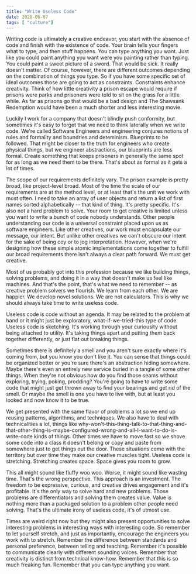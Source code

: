 ```yaml
---
title: "Write Useless Code"
date: 2020-06-07
tags: [ "culture"]
---
```

Writing code is ultimately a creative endeavor, you start with the absence of
code and finish with the existence of code. Your brain tells your fingers what
to type, and then stuff happens. You can type anything you
want. Just like you could paint anything you want were you painting rather than
typing. You could paint a sweet picture of a sword. That would be sick. It
really doesn't matter. Of course, however, there are different
outcomes depending on the combination of things you type. So if you have some
specific set of ideal outcomes those are going to act as constraints.
Constraints enhance creativity. Think of how little creativity a prison escape
would require if prisons were parks and prisoners were told to sit on the grass
for a little while. As far as prisons go that would be a bad design and The
Shawsank Redemption would have been a much shorter and less interesting movie.

Luckily I work for a company that doesn't blindly push conformity, but
sometimes it's easy to forget that we need to think laterally when we write
code. We're called Software Engineers and engineering conjures notions of rules
and formality and boundries and deteminism. Blueprints to be followed. That
might be closer to the truth for engineers who create physical things, but we
engineer abstractions, our blueprints are less formal. Create something that
keeps prisoners in generally the same spot for as long as we need them to be
there. That's about as formal as it gets a lot of times.

The scope of our requirements definitely vary. The prison example is pretty
broad, like project-level broad. Most of the time the scale of our requirements
are at the method level, or at least that's the unit we work with most often. I
need to take an array of user objects and return a list of first names sorted
alphabetically -- that kind of thing. It's pretty specific. It's also not a hard
problem to solve. Your room to get creative is limited unless you want to write
a bunch of code nobody understands. Other people understanding our code is a
universal constraint placed upon us as software engineers. Like other creatives,
our work must encapsulate our message, our intent. But unlike other creatives we
can't obscure our intent for the sake of being coy or to jog interpretation. However, when we're
designing how these simple atomic implementations come together to fulfill our broad requirements
there isn't always a clear path forward. We must get creative.

Most of us probably got into this profession because we like building things,
solving problems, and doing it in a way that doesn't make us feel like machines.
And that's the point, that's what we need to remember -- as creative problem solvers we flourish. We learn from each other.
We are happier. We develop novel solutions. We are not calculators. This is why
we should always take time to write useless code.

Useless code is code without an agenda. It may be related to the problem at hand
or it might just be exploratory, what-if-we-tried-this type of code. Useless
code is sketching. It's working through your curiousity without being attached
to utility. It's taking things apart and putting them back together differently,
or just flat out breaking things.

Sometimes there is definitely a smell and you aren't sure exactly where it's
coming from, but you know you don't like it. You can sense that things could be
organized better or you're sure there's an abstraction hiding somewhere. Maybe
there's even an entirely new service buried in a tangle of some other things.
When they're not obvious how do you find those seams without exploring, trying,
poking, prodding? You're going to have to write some code that might just get thrown
away to find your bearings and get rid of the smell. Or maybe the smell is one you have
to live with, but at least you looked and now know it to be true.

We get presented with the same flavor of problems a lot so we end up reusing
patterns, algorithms, and techniques. We also have to deal with technicalities a
lot, things like
why-won't-this-thing-talk-to-that-thing-and-that-other-thing-is-maybe-configured-wrong-and-all-I-want-to-do-is-write-code kinds of things. Other times we have to move
fast so we shove some code into a class it doesn't belong or copy and paste from
somewhere just to get things out the door. These situations come with the
territory but over time they make our creative muscles tight. Useless code is
stretching. Stretching creates space. Space gives you room to grow.

This all might sound like fluffy woo woo. Worse, it might sound like wasting
time. That's the wrong perspective. This approach is an investment. The freedom to be expressive,
curious, and creative drives engagement and it's profitable. It's the only way
to solve hard and new problems. Those problems are differentiators and solving
them creates value. Value is nothing more than a packaged solution to a problem
other people need solving. That's the ultimate irony of useless code, it's of
utmost use.

Times are weird right now but they might also present opportunities to solve
interesting problems in interesting ways with interesting code. So remember to
let yourself stretch, and just as importantly, encourage the engineers you work with to stretch.
Remember the difference between standards and personal preference, between
telling and teaching. Remember it's possible to communicate clearly with
different sounding voices. Remember that creativity is distinct from technical
know-how. Remember that this is so much freaking fun. Remember that you can type
anything you want.
